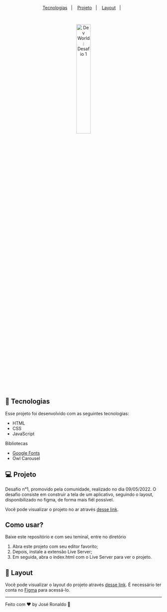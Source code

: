 <p align="center">
  <a href="#-tecnologias">Tecnologias</a>&nbsp;&nbsp;&nbsp;|&nbsp;&nbsp;&nbsp;
  <a href="#-projeto">Projeto</a>&nbsp;&nbsp;&nbsp;|&nbsp;&nbsp;&nbsp;
  <a href="#-layout">Layout</a>&nbsp;&nbsp;&nbsp;|&nbsp;&nbsp;&nbsp;
</p>

<br>

<p align="center">
  
  <img alt="Dev World: Desafio 1" src="https://i.imgur.com/ZIwEdB4.png" width="30%">
</p>

## 🚀 Tecnologias

Esse projeto foi desenvolvido com as seguintes tecnologias:

- HTML
- CSS
- JavaScript

Bibliotecas

- [Google Fonts](https://fonts.google.com/)
- Owl Carousel

## 💻 Projeto

Desafio n°1, promovido pela comunidade, realizado no dia 09/05/2022. O desafio consiste em construir a tela de um aplicativo, seguindo o layout, disponibilizado no figma, de forma mais fiél possível.

Você pode visualizar o projeto no ar através [desse link](https://joseronaldo-desafioscomunidade.netlify.app/).

## Como usar?

Baixe este repositório e com seu teminal, entre no diretório

1. Abra este projeto com seu editor favorito;
2. Depois, instale a extensão Live Server; 
3. Em seguida, abra o index.html com o Live Server para ver o projeto.

## 🔖 Layout

Você pode visualizar o layout do projeto através [desse link](https://www.figma.com/file/fZZ0H9BgBteVp8KTQWzirc/Pratica-(Copy)?node-id=0%3A1). É necessário ter conta no [Figma](https://figma.com) para acessá-lo.

---

Feito com ♥ by José Ronaldo :wave:


